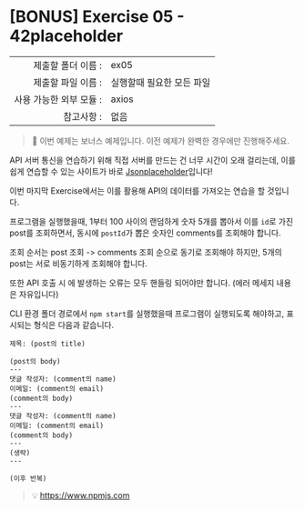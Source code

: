 # [BONUS] Exercise 05 - 42placeholder

|                      |                      |
| --------------------:| -------------------- |
|   제출할 폴더 이름 :     |  ex05                |
|   제출할 파일 이름 :     |  실행할때 필요한 모든 파일 |
|   사용 가능한 외부 모듈 : |  axios               |
|   참고사항 :           |  없음                 |

> 🌟 이번 예제는 보너스 예제입니다. 이전 예제가 완벽한 경우에만 진행해주세요.

API 서버 통신을 연습하기 위해 직접 서버를 만드는 건 너무 시간이 오래 걸리는데, 이를 쉽게 연습할 수 있는 사이트가 바로 [Jsonplaceholder](https://jsonplaceholder.typicode.com/)입니다!

이번 마지막 Exercise에서는 이를 활용해 API의 데이터를 가져오는 연습을 할 것입니다.

프로그램을 실행했을때, 1부터 100 사이의 랜덤하게 숫자 5개를 뽑아서 이를 `id`로 가진 post를 조회하면서, 동시에 `postId`가 뽑은 숫자인 comments를 조회해야 합니다.

조회 순서는 post 조회 -> comments 조회 순으로 동기로 조회해야 하지만, 5개의 post는 서로 비동기하게 조회해야 합니다.

또한 API 호출 시 에 발생하는 오류는 모두 핸들링 되어야만 합니다. (에러 메세지 내용은 자유입니다)

CLI 환경 폴더 경로에서 `npm start`를 실행했을때 프로그램이 실행되도록 해야하고, 표시되는 형식은 다음과 같습니다.

```
제목: (post의 title)

(post의 body)
---
댓글 작성자: (comment의 name)
이메일: (comment의 email)
(comment의 body)
---
댓글 작성자: (comment의 name)
이메일: (comment의 email)
(comment의 body)
---
(생략)
---

(이후 반복)
```

> 💡 https://www.npmjs.com
